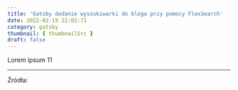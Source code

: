 ```yaml
---
title: 'Gatsby dodanie wyszukiwarki do bloga przy pomocy FlexSearch'
date: 2022-02-19 22:02:71
category: gatsby
thumbnail: { thumbnailSrc }
draft: false
---
```

Lorem ipsum 11

---
Źródła: 

[](https://www.emgoto.com/gatsby-search/)

[](https://www.emgoto.com/react-search-bar/)